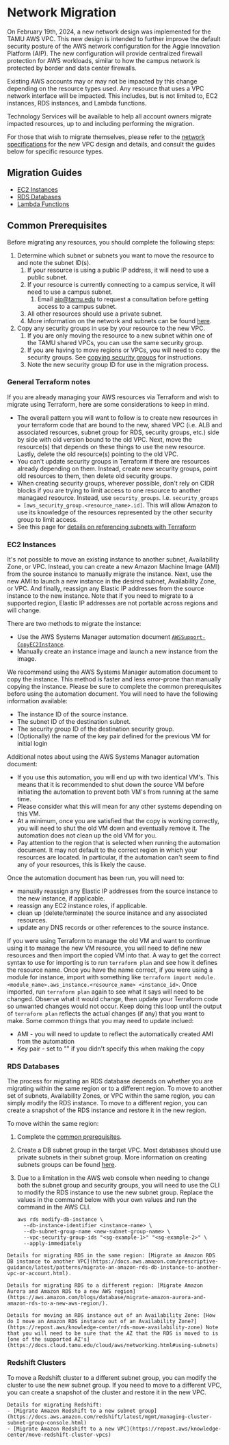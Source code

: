 # Network Migration

On February 19th, 2024, a new network design was implemented for the TAMU AWS VPC. This new design is intended to further improve the default security posture of the AWS network configuration for the Aggie Innovation Platform (AIP). The new configuration will provide centralized firewall protection for AWS workloads, similar to how the campus network is protected by border and data center firewalls. 
  
Existing AWS accounts may or may not be impacted by this change depending on the resource types used. Any resource that uses a VPC network interface will be impacted. This includes, but is not limited to, EC2 instances, RDS instances, and Lambda functions.
 
Technology Services will be available to help all account owners migrate impacted resources, up to and including performing the migration.

For those that wish to migrate themselves, please refer to the [network specifications](./networking.md) for the new VPC design and details, and consult the guides below for specific resource types.

## Migration Guides

- <a href="#ec2-instances">EC2 Instances</a>
- <a href="#rds-databases">RDS Databases</a>
- <a href="#lambda">Lambda Functions</a>

## Common Prerequisites

Before migrating any resources, you should complete the following steps:

1. Determine which subnet or subnets you want to move the resource to and note the subnet ID(s).
   1. If your resource is using a public IP address, it will need to use a public subnet.
   2. If your resource is currently connecting to a campus service, it will need to use a campus subnet.
      1. Email [aip@tamu.edu](mailto:aip@tamu.edu) to request a consultation before getting access to a campus subnet. 
   3. All other resources should use a private subnet.
   4. More information on the network and subnets can be found [here](https://docs.cloud.tamu.edu/cloud/aws/networking.html#reference).
2. Copy any security groups in use by your resource to the new VPC.
   1. If you are only moving the resource to a new subnet within one of the TAMU shared VPCs, you can use the same security group.
   2. If you are having to move regions or VPCs, you will need to copy the security groups. See [copying security groups](https://docs.aws.amazon.com/AWSEC2/latest/UserGuide/working-with-security-groups.html#copy-security-group) for instructions.
   3. Note the new security group ID for use in the migration process.

### General Terraform notes

If you are already managing your AWS resources via Terraform and wish to migrate using Terraform, here are some considerations to keep in mind.

- The overall pattern you will want to follow is to create new resources in your terraform code that are bound to the new, shared VPC (i.e. ALB and associated resources, subnet group for RDS, security groups, etc.) side by side with old version bound to the old VPC. Next, move the resource(s) that depends on these things to use the new resource. Lastly, delete the old resource(s) pointing to the old VPC.
- You can't update security groups in Terraform if there are resources already depending on them. Instead, create new security groups, point old resources to them, then delete old security groups.
- When creating security groups, wherever possible, don't rely on CIDR blocks if you are trying to limit access to one resource to another managaed resource. Instead, use `security_groups`. I.e. `security_groups   = [aws_security_group.<resource_name>.id]`. This will allow Amazon to use its knowledge of the resources represented by the other security group to limit access.
- See this page for [details on referencing subnets with Terraform](https://docs.cloud.tamu.edu/cloud/aws/networking.html#using-subnets-with-terraform)



### EC2 Instances

It's not possible to move an existing instance to another subnet, Availability Zone, or VPC. Instead, you can create a new Amazon Machine Image (AMI) from the source instance to manually migrate the instance. Next, use the new AMI to launch a new instance in the desired subnet, Availability Zone, or VPC. And finally, reassign any Elastic IP addresses from the source instance to the new instance. Note that if you need to migrate to a supported region, Elastic IP addresses are not portable across regions and will change.

There are two methods to migrate the instance:

- Use the AWS Systems Manager automation document [`AWSSupport-CopyEC2Instance`](https://docs.aws.amazon.com/systems-manager-automation-runbooks/latest/userguide/automation-awssupport-copyec2instance.html).
- Manually create an instance image and launch a new instance from the image. 

We recommend using the AWS Systems Manager automation document to copy the instance. This method is faster and less error-prone than manually copying the instance. Please be sure to complete the common prerequisites before using the automation document. You will need to have the following information available:
- The instance ID of the source instance.
- The subnet ID of the destination subnet.
- The security group ID of the destination security group.
- (Optionally) the name of the key pair defined for the previous VM for initial login

Additional notes about using the AWS Systems Manager automation document:
- If you use this automation, you will end up with two identical VM's. This means that it is recommended to shut down the source VM before initiating the automation to prevent both VM's from running at the same time.
- Please consider what this will mean for any other systems depending on this VM. 
- At a minimum, once you are satisfied that the copy is working correctly, you will need to shut the old VM down and eventually remove it. The automation does not clean up the old VM for you.
- Pay attention to the region that is selected when running the automation document. It may not default to the correct region in which your resources are located. In particular, if the automation can't seem to find any of your resources, this is likely the cause.

Once the automation document has been run, you will need to:
- manually reassign any Elastic IP addresses from the source instance to the new instance, if applicable.
- reassign any EC2 instance roles, if applicable.
- clean up (delete/terminate) the source instance and any associated resources.
- update any DNS records or other references to the source instance.

If you were using Terraform to manage the old VM and want to continue using it to manage the new VM resource, you will need to define new resources and then import the copied VM into that. A way to get the correct syntax to use for importing is to run `terraform plan` and see how it defines the resource name. Once you have the name correct, if you were using a module for instance, import with something like `terraform import module.<module_name>.aws_instance.<resource_name> <instance_id>`. Once imported, run `terraform plan` again to see what it says will need to be changed. Observe what it would change, then update your Terraform code so unwanted changes would not occur. Keep doing this loop until the output of `terraform plan` reflects the actual changes (if any) that you want to make. Some common things that you may need to update inclued:
- AMI - you will need to update to reflect the automatically created AMI from the automation
- Key pair - set to "" if you didn't specify this when making the copy


### RDS Databases

The process for migrating an RDS database depends on whether you are migrating within the same region or to a different region. To move to another set of subnets, Availability Zones, or VPC within the same region, you can simply modify the RDS instance. To move to a different region, you can create a snapshot of the RDS instance and restore it in the new region.

To move within the same region:

1. Complete the [common prerequisites](#common-prerequisites).
2. Create a DB subnet group in the target VPC. Most databases should use private subnets in their subnet group. More information on creating subnets groups can be found [here](https://docs.aws.amazon.com/AmazonRDS/latest/UserGuide/USER_VPC.WorkingWithRDSInstanceinaVPC.html#USER_VPC.Subnets).
3. Due to a limitation in the AWS web console when needing to change both the subnet group and security groups, you will need to use the CLI to modify the RDS instance to use the new subnet group. Replace the values in the command below with your own values and run the command in the AWS CLI.
   
   ```
   aws rds modify-db-instance \
     --db-instance-identifier <instance-name> \
     --db-subnet-group-name <new-subnet-group-name> \
     --vpc-security-group-ids "<sg-example-1>" "<sg-example-2>" \
     --apply-immediately
   ```



```admonish info
Details for migrating RDS in the same region: [Migrate an Amazon RDS DB instance to another VPC](https://docs.aws.amazon.com/prescriptive-guidance/latest/patterns/migrate-an-amazon-rds-db-instance-to-another-vpc-or-account.html).
```

```admonish info
Details for migrating RDS to a different region: [Migrate Amazon Aurora and Amazon RDS to a new AWS region](https://aws.amazon.com/blogs/database/migrate-amazon-aurora-and-amazon-rds-to-a-new-aws-region/).
```

```admonish info
Details for moving an RDS instance out of an Availability Zone: [How do I move an Amazon RDS instance out of an Availability Zone?](https://repost.aws/knowledge-center/rds-move-availability-zone) Note that you will need to be sure that the AZ that the RDS is moved to is [one of the supported AZ's](https://docs.cloud.tamu.edu/cloud/aws/networking.html#using-subnets)
```

### Redshift Clusters

To move a Redshift cluster to a different subnet group, you can modify the cluster to use the new subnet group. If you need to move to a different VPC, you can create a snapshot of the cluster and restore it in the new VPC.

```admonish info
Details for migrating Redshift: 
- [Migrate Amazon Redshift to a new subnet group](https://docs.aws.amazon.com/redshift/latest/mgmt/managing-cluster-subnet-group-console.html)
- [Migrate Amazon Redshift to a new VPC](https://repost.aws/knowledge-center/move-redshift-cluster-vpcs)
